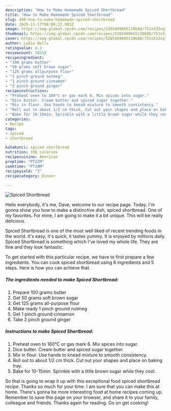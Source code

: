 ```yaml
---
description: "How to Make Homemade Spiced Shortbread"
title: "How to Make Homemade Spiced Shortbread"
slug: 488-how-to-make-homemade-spiced-shortbread
date: 2020-11-17T08:00:22.083Z
image: https://img-global.cpcdn.com/recipes/5265409665138688/751x532cq70/spiced-shortbread-recipe-main-photo.jpg
thumbnail: https://img-global.cpcdn.com/recipes/5265409665138688/751x532cq70/spiced-shortbread-recipe-main-photo.jpg
cover: https://img-global.cpcdn.com/recipes/5265409665138688/751x532cq70/spiced-shortbread-recipe-main-photo.jpg
author: Lydia Wells
ratingvalue: 4.3
reviewcount: 18319
recipeingredient:
- "100 grams butter"
- "50 grams soft brown sugar"
- "125 grams allpurpose flour"
- "1 pinch ground nutmeg"
- "1 pinch ground cinnamon"
- "2 pinch ground ginger"
recipeinstructions:
- "Preheat oven to 160°C or gas mark 6. Mix spices into sugar."
- "Dice butter. Cream butter and spiced sugar together."
- "Mix in flour. Use hands to knead mixture to smooth consistency."
- "Roll out to about 1/2 cm thick. Cut out your shapes and place on baking tray."
- "Bake for 10-15min. Sprinkle with a little brown sugar while they cool."
categories:
- Recipe
tags:
- spiced
- shortbread

katakunci: spiced shortbread 
nutrition: 198 calories
recipecuisine: American
preptime: "PT22M"
cooktime: "PT39M"
recipeyield: "3"
recipecategory: Dinner

---
```



![Spiced Shortbread](https://img-global.cpcdn.com/recipes/5265409665138688/751x532cq70/spiced-shortbread-recipe-main-photo.jpg)

Hello everybody, it's me, Dave, welcome to our recipe page. Today, I'm gonna show you how to make a distinctive dish, spiced shortbread. One of my favorites. For mine, I am going to make it a bit unique. This will be really delicious.

Spiced Shortbread is one of the most well liked of recent trending foods in the world. It's easy, it's quick, it tastes yummy. It is enjoyed by millions daily. Spiced Shortbread is something which I've loved my whole life. They are fine and they look fantastic.




To get started with this particular recipe, we have to first prepare a few ingredients. You can cook spiced shortbread using 6 ingredients and 5 steps. Here is how you can achieve that.

<!--inarticleads1-->

##### The ingredients needed to make Spiced Shortbread:

1. Prepare 100 grams butter
1. Get 50 grams soft brown sugar
1. Get 125 grams all-purpose flour
1. Make ready 1 pinch ground nutmeg
1. Get 1 pinch ground cinnamon
1. Take 2 pinch ground ginger




<!--inarticleads2-->

##### Instructions to make Spiced Shortbread:

1. Preheat oven to 160°C or gas mark 6. Mix spices into sugar.
1. Dice butter. Cream butter and spiced sugar together.
1. Mix in flour. Use hands to knead mixture to smooth consistency.
1. Roll out to about 1/2 cm thick. Cut out your shapes and place on baking tray.
1. Bake for 10-15min. Sprinkle with a little brown sugar while they cool.




So that is going to wrap it up with this exceptional food spiced shortbread recipe. Thanks so much for your time. I am sure that you can make this at home. There's gonna be more interesting food at home recipes coming up. Remember to save this page on your browser, and share it to your family, colleague and friends. Thanks again for reading. Go on get cooking!
